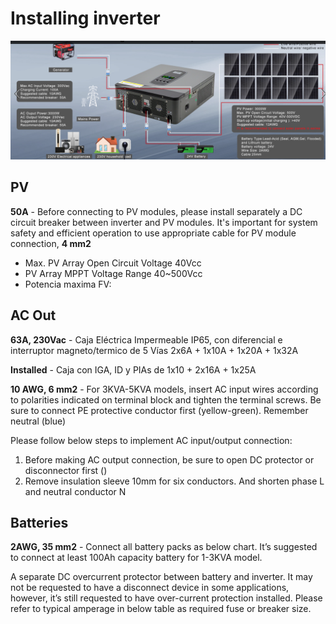 # Installing inverter

![Wires](../DATOUBOSS.png)

## PV

**50A** - Before connecting to PV modules, please install separately a DC circuit breaker between inverter and PV modules. It's important for system safety and efficient operation to use appropriate cable for PV module connection, **4 mm2**

- Max. PV Array Open Circuit Voltage 40Vcc
- PV Array MPPT Voltage Range   40~500Vcc
- Potencia maxima FV: 

## AC Out

**63A, 230Vac** - Caja Eléctrica Impermeable IP65, con diferencial e interruptor magneto/termico de 5 Vías 2x6A + 1x10A + 1x20A + 1x32A

**Installed** - Caja con IGA, ID y PIAs de 1x10 + 2x16A + 1x25A

**10 AWG, 6 mm2** - For 3KVA-5KVA models, insert AC input wires according to polarities indicated on terminal block and tighten the terminal screws. Be sure to connect PE protective conductor first (yellow-green). Remember neutral (blue)

Please follow below steps to implement AC input/output connection:

1. Before making AC output connection, be sure to open DC protector or disconnector first ()
2. Remove insulation sleeve 10mm for six conductors. And shorten phase L and neutral conductor N

## Batteries

**2AWG, 35 mm2** - Connect all battery packs as below chart. It’s suggested to connect at least 100Ah capacity battery for 1-3KVA model.

A separate DC overcurrent protector between battery and inverter. It may not be requested to have a disconnect device in some applications, however, it’s still requested to have over-current protection installed. Please refer to typical amperage in below table as required fuse or breaker size.